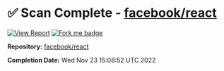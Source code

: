 # ✅ Scan Complete - [facebook/react](https://github.com/facebook/react)

[![View Report](https://img.shields.io/badge/view-report-green)](https://github.com/open-source-crawler-test/repo-scan-archive-test/tree/main/facebook/react) [![Fork me badge](https://img.shields.io/badge/fork-repo-blue)](https://github.com/facebook/react/fork)

**Repository:** [facebook/react](https://github.com/facebook/react)

**Completion Date:** Wed Nov 23 15:08:52 UTC 2022

